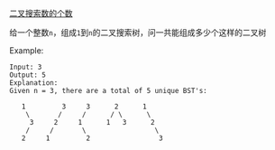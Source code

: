 [二叉搜索数的个数](https://leetcode.com/problems/unique-binary-search-trees/)

给一个整数`n`，组成`1`到`n`的二叉搜索树，问一共能组成多少个这样的二叉树

Example:

```
Input: 3
Output: 5
Explanation:
Given n = 3, there are a total of 5 unique BST's:

   1         3     3      2      1
    \       /     /      / \      \
     3     2     1      1   3      2
    /     /       \                 \
   2     1         2                 3
```